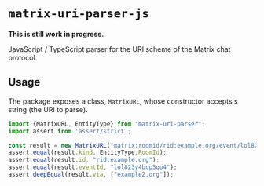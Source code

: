 # `matrix-uri-parser-js`

**This is still work in progress.**

JavaScript / TypeScript parser for the URI scheme of the Matrix chat protocol.

## Usage
The package exposes a class, `MatrixURL`, whose constructor accepts s string (the URI to parse).

```TypeScript
import {MatrixURL, EntityType} from "matrix-uri-parser";
import assert from 'assert/strict';

const result = new MatrixURL("matrix:roomid/rid:example.org/event/lol823y4bcp3qo4?via=example2.org");
assert.equal(result.kind, EntityType.RoomId);
assert.equal(result.id, "rid:example.org");
assert.equal(result.eventId, "lol823y4bcp3qo4");
assert.deepEqual(result.via, ["example2.org"]);
```
